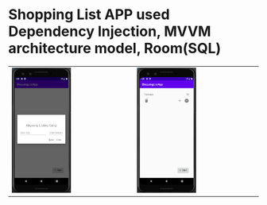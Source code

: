 # Shopping List APP used Dependency Injection, MVVM architecture model, Room(SQL)

<table><tr>
<td><img src="https://github.com/oguncan/ShoppingListApp/blob/master/Shopping01.png" width="50%"/> </td>
<td><img src="https://github.com/oguncan/ShoppingListApp/blob/master/Shopping02.png" width="50%"/></td>
</tr></table>
